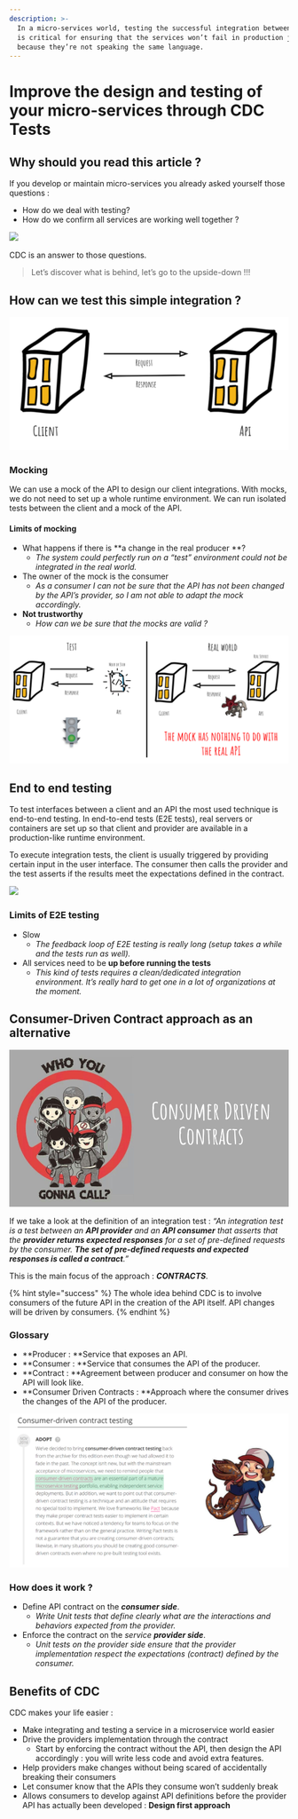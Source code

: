 ```yaml
---
description: >-
  In a micro-services world, testing the successful integration between services
  is critical for ensuring that the services won’t fail in production just
  because they’re not speaking the same language.
---
```


# Improve the design and testing of your micro-services through CDC Tests

## Why should you read this article ?

If you develop or maintain micro-services you already asked yourself those questions :

* How do we deal with testing? 
* How do we confirm all services are working well together ?

![](https://miro.medium.com/max/54/0\*KOZHZDlUYxMYHWZv?q=20)

CDC is an answer to those questions.

> Let’s discover what is behind, let’s go to the upside-down !!!

## How can we test this simple integration ? <a href="5ed3" id="5ed3"></a>

![](<../../../.gitbook/assets/image (189).png>)

### Mocking

We can use a mock of the API to design our client integrations. With mocks, we do not need to set up a whole runtime environment. We can run isolated tests between the client and a mock of the API.

#### Limits of mocking

* What happens if there is **a change in the real producer **?
  * _The system could perfectly run on a “test” environment could not be integrated in the real world._
* The owner of the mock is the consumer
  * _As a consumer I can not be sure that the API has not been changed by the API’s provider, so I am not able to adapt the mock accordingly._
* **Not trustworthy**
  * _How can we be sure that the mocks are valid ?_

![](<../../../.gitbook/assets/image (190).png>)

## End to end testing <a href="b441" id="b441"></a>

To test interfaces between a client and an API the most used technique is end-to-end testing. In end-to-end tests (E2E tests), real servers or containers are set up so that client and provider are available in a production-like runtime environment.

To execute integration tests, the client is usually triggered by providing certain input in the user interface. The consumer then calls the provider and the test asserts if the results meet the expectations defined in the contract.

![](https://miro.medium.com/max/2768/1\*U_HaKuXIkCSutC5Yevc1mQ.png)

### Limits of E2E testing <a href="9a3f" id="9a3f"></a>

* Slow
  * _The feedback loop of E2E testing is really long (setup takes a while and the tests run as well)._
* All services need to be **up before running the tests**
  * _This kind of tests requires a clean/dedicated integration environment. It’s really hard to get one in a lot of organizations at the moment._

## Consumer-Driven Contract approach as an alternative <a href="bcb5" id="bcb5"></a>

![](<../../../.gitbook/assets/image (191).png>)

If we take a look at the definition of an integration test : _“An integration test is a test between an **API provider** and an **API consumer** that asserts that the **provider returns expected responses** for a set of pre-defined requests by the consumer. **The set of pre-defined requests and expected responses is called a contract**.”_

This is the main focus of the approach : _**CONTRACTS**_.

{% hint style="success" %}
The whole idea behind CDC is to involve consumers of the future API in the creation of the API itself. API changes will be driven by consumers.
{% endhint %}

### Glossary <a href="2767" id="2767"></a>

* **Producer : **Service that exposes an API.
* **Consumer : **Service that consumes the API of the producer.
* **Contract : **Agreement between producer and consumer on how the API will look like.
* **Consumer Driven Contracts : **Approach where the consumer drives the changes of the API of the producer.

![\`](<../../../.gitbook/assets/image (192).png>)

### How does it work ? <a href="1dc8" id="1dc8"></a>

* Define API contract on the _**consumer side**_.
  * _Write Unit tests that define clearly what are the interactions and behaviors expected from the provider._
* Enforce the contract on the _service **provider side**_.
  * _Unit tests on the provider side ensure that the provider implementation respect the expectations (contract) defined by the consumer._

## Benefits of CDC <a href="8f60" id="8f60"></a>

CDC makes your life easier :

* Make integrating and testing a service in a microservice world easier
* Drive the providers implementation through the contract
  * Start by enforcing the contract without the API, then design the API accordingly : you will write less code and avoid extra features.
* Help providers make changes without being scared of accidentally breaking their consumers
* Let consumer know that the APIs they consume won’t suddenly break
* Allows consumers to develop against API definitions before the provider API has actually been developed : **Design first approach**
